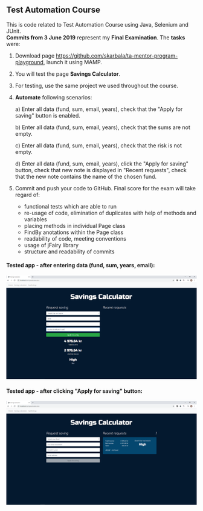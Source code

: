 ## Test Automation Course

This is code related to Test Automation Course using Java, Selenium and JUnit.  
**Commits from 3 June 2019** represent my **Final Examination**. The **tasks** were:  

1. Download page <https://github.com/skarbala/ta-mentor-program-playground>, launch it using MAMP.
2. You will test the page **Savings Calculator**.
3. For testing, use the same project we used throughout the course.
4. **Automate** following scenarios:

     a) Enter all data (fund, sum, email, years), check that the "Apply for saving" button is enabled.
     
     b) Enter all data (fund, sum, email, years), check that the sums are not empty.
     
     c) Enter all data (fund, sum, email, years), check that the risk is not empty.
     
     d) Enter all data (fund, sum, email, years), click the "Apply for saving" button, check that new note is displayed in "Recent    requests", check that the new note contains the name of the chosen fund.
     
5. Commit and push your code to GitHub. Final score for the exam will take regard of: 
     - functional tests which are able to run  
     - re-usage of code, elimination of duplicates with help of methods and variables
     - placing methods in individual Page class
     - FindBy anotations within the Page class
     - readability of code, meeting conventions
     - usage of jFairy library
     - structure and readability of commits
     
#### Tested app - after entering data (fund, sum, years, email):  

<img src="images/Savings-1.PNG" width="700">  

#### Tested app - after clicking "Apply for saving" button:  

<img src="images/Savings-2.PNG" width="700">
